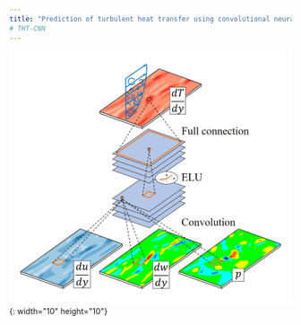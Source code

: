 ```yaml
---
title: "Prediction of turbulent heat transfer using convolutional neural networks"
# THT-CNN
---
```

![abstract](abstract.jpg){: width="10" height="10"}
